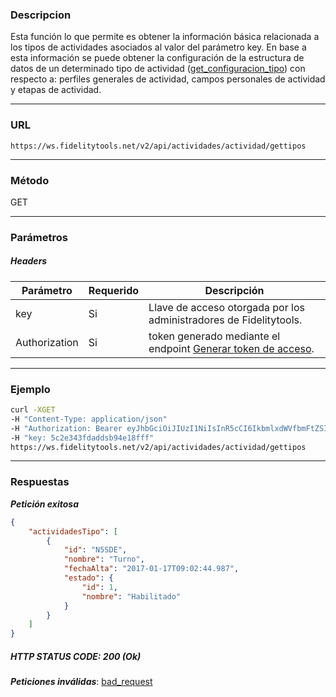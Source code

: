 ### Descripcion
Esta función lo que permite es obtener la información básica relacionada a los tipos de actividades asociados al valor del parámetro key. En base a esta información se puede obtener la configuración de la estructura de datos de un determinado tipo de actividad ([get_configuracion_tipo](https://github.com/bebeto-fidelitytools/FidelitytoolsWS/blob/master/docs/get_configuracion_actividad_tipo.md)) con respecto a: perfiles generales de actividad, campos personales de actividad y etapas de actividad.
___

### URL
` https://ws.fidelitytools.net/v2/api/actividades/actividad/gettipos `
___

### Método
GET
___
### Parámetros

##### Headers

|Parámetro |Requerido |Descripción                 |
|----------|----------|----------------------------|
| key         | Si		 | Llave de acceso otorgada por los administradores de Fidelitytools. |
| Authorization       | Si		 | token generado mediante el endpoint [Generar token de acceso](https://github.com/bebeto-fidelitytools/FidelitytoolsWS/blob/master/docs/autenticaci%C3%B3n.md). |

___
### Ejemplo
```bash
curl -XGET 
-H "Content-Type: application/json" 
-H "Authorization: Bearer eyJhbGciOiJIUzI1NiIsInR5cCI6IkbmlxdWVfbmFtZSI6InVzZXJb25maWciLCJuYmYiOjE1NTYxMTk0MNjIwNTgwNywiaWF0IjoxNTU2MTE5NDA3LCJpczovL3dzLmZpZGVsaXR5dG9vbHMubmV0L3YyIiwiYXVkIjoiaHa2U2asdasdy5maWRlbGl0eXRvb2xzLm5ldC92MiJ9RDDpMHEB4SsmY0j87OcS5mbxe2XxSAY" 
-H "key: 5c2e343fdaddsb94e18fff" 
https://ws.fidelitytools.net/v2/api/actividades/actividad/gettipos
```
___
### Respuestas
***Petición exitosa***
```json
{
    "actividadesTipo": [
        {
            "id": "N5SDE",
            "nombre": "Turno",
            "fechaAlta": "2017-01-17T09:02:44.987",
            "estado": {
                "id": 1,
                "nombre": "Habilitado"
            }
        }
    ]
}
```

##### HTTP STATUS CODE: 200 (Ok)

***Peticiones inválidas***: [bad_request](https://github.com/bebeto-fidelitytools/FidelitytoolsWS/blob/master/docs/actividades/bad_request.md)
